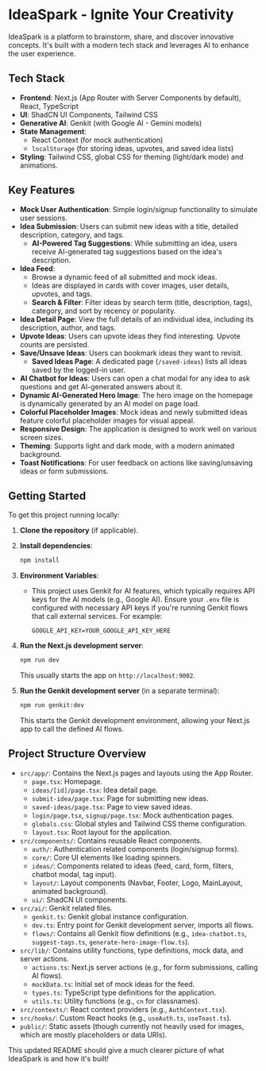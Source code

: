 
# IdeaSpark - Ignite Your Creativity

IdeaSpark is a platform to brainstorm, share, and discover innovative concepts. It's built with a modern tech stack and leverages AI to enhance the user experience.

## Tech Stack

*   **Frontend**: Next.js (App Router with Server Components by default), React, TypeScript
*   **UI**: ShadCN UI Components, Tailwind CSS
*   **Generative AI**: Genkit (with Google AI - Gemini models)
*   **State Management**:
    *   React Context (for mock authentication)
    *   `localStorage` (for storing ideas, upvotes, and saved idea lists)
*   **Styling**: Tailwind CSS, global CSS for theming (light/dark mode) and animations.

## Key Features

*   **Mock User Authentication**: Simple login/signup functionality to simulate user sessions.
*   **Idea Submission**: Users can submit new ideas with a title, detailed description, category, and tags.
    *   **AI-Powered Tag Suggestions**: While submitting an idea, users receive AI-generated tag suggestions based on the idea's description.
*   **Idea Feed**:
    *   Browse a dynamic feed of all submitted and mock ideas.
    *   Ideas are displayed in cards with cover images, user details, upvotes, and tags.
    *   **Search & Filter**: Filter ideas by search term (title, description, tags), category, and sort by recency or popularity.
*   **Idea Detail Page**: View the full details of an individual idea, including its description, author, and tags.
*   **Upvote Ideas**: Users can upvote ideas they find interesting. Upvote counts are persisted.
*   **Save/Unsave Ideas**: Users can bookmark ideas they want to revisit.
    *   **Saved Ideas Page**: A dedicated page (`/saved-ideas`) lists all ideas saved by the logged-in user.
*   **AI Chatbot for Ideas**: Users can open a chat modal for any idea to ask questions and get AI-generated answers about it.
*   **Dynamic AI-Generated Hero Image**: The hero image on the homepage is dynamically generated by an AI model on page load.
*   **Colorful Placeholder Images**: Mock ideas and newly submitted ideas feature colorful placeholder images for visual appeal.
*   **Responsive Design**: The application is designed to work well on various screen sizes.
*   **Theming**: Supports light and dark mode, with a modern animated background.
*   **Toast Notifications**: For user feedback on actions like saving/unsaving ideas or form submissions.

## Getting Started

To get this project running locally:

1.  **Clone the repository** (if applicable).
2.  **Install dependencies**:
    ```bash
    npm install
    ```
3.  **Environment Variables**:
    *   This project uses Genkit for AI features, which typically requires API keys for the AI models (e.g., Google AI). Ensure your `.env` file is configured with necessary API keys if you're running Genkit flows that call external services. For example:
        ```
        GOOGLE_API_KEY=YOUR_GOOGLE_API_KEY_HERE
        ```
4.  **Run the Next.js development server**:
    ```bash
    npm run dev
    ```
    This usually starts the app on `http://localhost:9002`.

5.  **Run the Genkit development server** (in a separate terminal):
    ```bash
    npm run genkit:dev
    ```
    This starts the Genkit development environment, allowing your Next.js app to call the defined AI flows.

## Project Structure Overview

*   `src/app/`: Contains the Next.js pages and layouts using the App Router.
    *   `page.tsx`: Homepage.
    *   `ideas/[id]/page.tsx`: Idea detail page.
    *   `submit-idea/page.tsx`: Page for submitting new ideas.
    *   `saved-ideas/page.tsx`: Page to view saved ideas.
    *   `login/page.tsx`, `signup/page.tsx`: Mock authentication pages.
    *   `globals.css`: Global styles and Tailwind CSS theme configuration.
    *   `layout.tsx`: Root layout for the application.
*   `src/components/`: Contains reusable React components.
    *   `auth/`: Authentication related components (login/signup forms).
    *   `core/`: Core UI elements like loading spinners.
    *   `ideas/`: Components related to ideas (feed, card, form, filters, chatbot modal, tag input).
    *   `layout/`: Layout components (Navbar, Footer, Logo, MainLayout, animated background).
    *   `ui/`: ShadCN UI components.
*   `src/ai/`: Genkit related files.
    *   `genkit.ts`: Genkit global instance configuration.
    *   `dev.ts`: Entry point for Genkit development server, imports all flows.
    *   `flows/`: Contains all Genkit flow definitions (e.g., `idea-chatbot.ts`, `suggest-tags.ts`, `generate-hero-image-flow.ts`).
*   `src/lib/`: Contains utility functions, type definitions, mock data, and server actions.
    *   `actions.ts`: Next.js server actions (e.g., for form submissions, calling AI flows).
    *   `mockData.ts`: Initial set of mock ideas for the feed.
    *   `types.ts`: TypeScript type definitions for the application.
    *   `utils.ts`: Utility functions (e.g., `cn` for classnames).
*   `src/contexts/`: React context providers (e.g., `AuthContext.tsx`).
*   `src/hooks/`: Custom React hooks (e.g., `useAuth.ts`, `useToast.ts`).
*   `public/`: Static assets (though currently not heavily used for images, which are mostly placeholders or data URIs).

This updated README should give a much clearer picture of what IdeaSpark is and how it's built!
